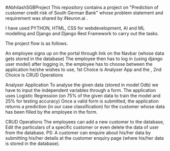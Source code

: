 #AbhilashSGBProject
This repository contains a project on "Prediction of customer credit risk of South German Bank" whose problem statement and requirement was shared by iNeuron.ai .

I have used PYTHON, HTML, CSS for webdevelopment, AI and ML modelling and Django and Django Rest Framework to carry out the tasks.

The project flow is as follows.

An employee signs up on the portal through link on the Navbar (whose data gets stored in the database) The employee then has to log in (using django user model) after logging in, the employee has to choose between the application he/she wishes to use, 1st Choice is Analyser App and the , 2nd Choice is CRUD Operations

Analyser Application
To analyse the given data (stored in model Odb) we have to input the independent variables through a form. The application uses Logistic Regression (on 75% of the given data to train the model and 25% for testing accuracy)
Once a valid form is submitted, the application returns a prediction (in our case classification) for the customer whose data has been filled by the employee in the form.

CRUD Operations
The employees can add a new customer to the database, Edit the particulars of a specific customer or even delete the data of user from the database.
PS: A customer can enquire about his/her data by submitting his/her details at the customer enquiry page (where his/her data is stored in the database).
